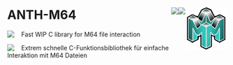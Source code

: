 # ANTH-M64<img src="https://github.com/Aurumaker72/ANTH-M64/blob/main/anthm64.png" align="right" /><img src="https://forthebadge.com/images/badges/made-with-c.svg" align="right" /><img src="https://forthebadge.com/images/badges/powered-by-black-magic.svg" align="right" />  


<img src="https://static.vecteezy.com/system/resources/previews/000/532/212/original/vector-united-states-of-america-flag-usa-flag-america-flag-background.jpg" align="left" width="32"/> Fast WIP C library for M64 file interaction

<img src="https://static.vecteezy.com/system/resources/previews/002/492/627/non_2x/germany-officially-flag-free-vector.jpg" align="left" width="32"/> Extrem schnelle C-Funktionsbibliothek für einfache Interaktion mit M64 Dateien


